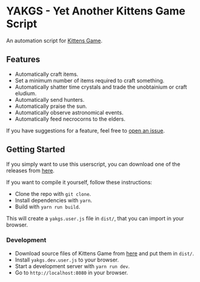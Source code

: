 # YAKGS - Yet Another Kittens Game Script
An automation script for [Kittens Game](http://bloodrizer.ru/games/kittens/).

## Features

* Automatically craft items.
* Set a minimum number of items required to craft something.
* Automatically shatter time crystals and trade the unobtainium or craft eludium.
* Automatically send hunters.
* Automatically praise the sun.
* Automatically observe astronomical events.
* Automatically feed necrocorns to the elders.

If you have suggestions for a feature, feel free to [open an issue](https://github.com/Mrtenz/yakgs/issues/new).

## Getting Started

If you simply want to use this userscript, you can download one of the releases from [here](https://github.com/Mrtenz/yakgs/releases).

If you want to compile it yourself, follow these instructions:

* Clone the repo with `git clone`.
* Install dependencies with `yarn`.
* Build with `yarn run build`.

This will create a `yakgs.user.js` file in `dist/`, that you can import in your browser.

### Development

* Download source files of Kittens Game from [here](https://bitbucket.org/bloodrizer/kitten-game/src) and put them in `dist/`.
* Install `yakgs.dev.user.js` to your browser.
* Start a development server with `yarn run dev`.
* Go to `http://localhost:8080` in your browser.

